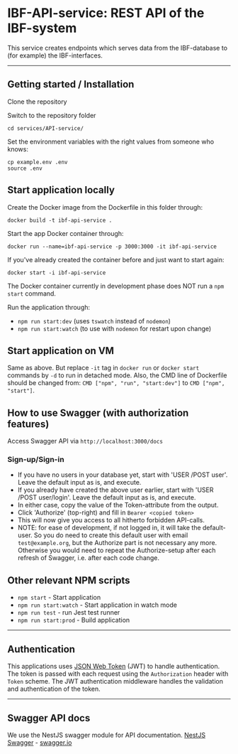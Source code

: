 # IBF-API-service: REST API of the IBF-system

This service creates endpoints which serves data from the IBF-database to (for example) the IBF-interfaces.

---

## Getting started / Installation

Clone the repository

Switch to the repository folder

    cd services/API-service/

Set the environment variables with the right values from someone who knows:

    cp example.env .env
    source .env

## Start application locally

Create the Docker image from the Dockerfile in this folder through:

    docker build -t ibf-api-service .

Start the app Docker container through:

    docker run --name=ibf-api-service -p 3000:3000 -it ibf-api-service

If you've already created the container before and just want to start again:

    docker start -i ibf-api-service

The Docker container currently in development phase does NOT run a `npm start` command.

Run the application through:

-   `npm run start:dev` (uses `tswatch` instead of `nodemon`)
-   `npm run start:watch` (to use with `nodemon` for restart upon change)

## Start application on VM

Same as above. But replace `-it` tag in `docker run` or `docker start` commands by `-d` to run in detached mode.
Also, the CMD line of Dockerfile should be changed from: `CMD ["npm", "run", "start:dev"]` to `CMD ["npm", "start"]`.

## How to use Swagger (with authorization features)

Access Swagger API via `http://localhost:3000/docs`

### Sign-up/Sign-in

-   If you have no users in your database yet, start with 'USER /POST user'. Leave the default input as is, and execute.
-   If you already have created the above user earlier, start with 'USER /POST user/login'. Leave the default input as is, and execute.
-   In either case, copy the value of the Token-attribute from the output.
-   Click 'Authorize' (top-right) and fill in `Bearer <copied token>`
-   This will now give you access to all hitherto forbidden API-calls.
-   NOTE: for ease of development, if not logged in, it will take the default-user. So you do need to create this default user with email `test@example.org`, but the Authorize part is not necessary any more. Otherwise you would need to repeat the Authorize-setup after each refresh of Swagger, i.e. after each code change.

## Other relevant NPM scripts

-   `npm start` - Start application
-   `npm run start:watch` - Start application in watch mode
-   `npm run test` - run Jest test runner
-   `npm run start:prod` - Build application

---

## Authentication

This applications uses [JSON Web Token](https://jwt.io/) (JWT) to handle authentication. The token is passed with each request using the `Authorization` header with `Token` scheme. The JWT authentication middleware handles the validation and authentication of the token.

---

## Swagger API docs

We use the NestJS swagger module for API documentation. [NestJS Swagger](https://github.com/nestjs/swagger) - [swagger.io](https://swagger.io/)
